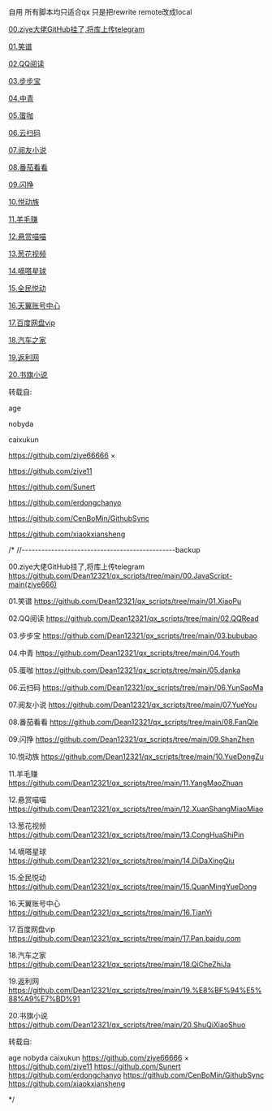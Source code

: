 
自用       所有脚本均只适合qx       只是把rewrite remote改成local





[00.ziye大佬GitHub挂了,将库上传telegram](https://github.com/Dean12321/qx_scripts/tree/main/00.JavaScript-main(ziye666))

[01.笑谱](https://github.com/Dean12321/qx_scripts/tree/main/01.XiaoPu)

[02.QQ阅读](https://github.com/Dean12321/qx_scripts/tree/main/02.QQRead)

[03.步步宝](https://github.com/Dean12321/qx_scripts/tree/main/03.bububao)

[04.中青](https://github.com/Dean12321/qx_scripts/tree/main/04.Youth)

[05.蛋咖](https://github.com/Dean12321/qx_scripts/tree/main/05.dankaRL)

[06.云扫码](https://github.com/Dean12321/qx_scripts/tree/main/06.YunSaoMa)

[07.阅友小说](https://github.com/Dean12321/qx_scripts/tree/main/07.YueYou)

[08.番茄看看](https://github.com/Dean12321/qx_scripts/tree/main/08.FanQIe)

[09.闪挣](https://github.com/Dean12321/qx_scripts/tree/main/09.ShanZhen)

[10.悦动族](https://github.com/Dean12321/qx_scripts/tree/main/09.ShanZhen)

[11.羊毛赚](https://github.com/Dean12321/qx_scripts/tree/main/11.YangMaoZhuan)

[12.悬赏喵喵](https://github.com/Dean12321/qx_scripts/tree/main/12.XuanShangMiaoMiao)

[13.葱花视频](https://github.com/Dean12321/qx_scripts/tree/main/13.CongHuaShiPin)

[14.嘀嗒星球](https://github.com/Dean12321/qx_scripts/tree/main/14.DiDaXingQiu)

[15.全民悦动](https://github.com/Dean12321/qx_scripts/tree/main/15.QuanMingYueDong)

[16.天翼账号中心](https://github.com/Dean12321/qx_scripts/tree/main/16.TianYi)

[17.百度网盘vip](https://github.com/Dean12321/qx_scripts/tree/main/17.Pan.baidu.com)

[18.汽车之家](https://github.com/Dean12321/qx_scripts/tree/main/18.QiCheZhiJa)

[19.返利网](https://github.com/Dean12321/qx_scripts/tree/main/19.FanLiWang)

[20.书旗小说](https://github.com/Dean12321/qx_scripts/tree/main/20.ShuQiXiaoShuo)















转载自:


age

nobyda

caixukun

https://github.com/ziye66666  ×


https://github.com/ziye11

https://github.com/Sunert

https://github.com/erdongchanyo

https://github.com/CenBoMin/GithubSync

https://github.com/xiaokxiansheng






















/*
//-----------------------------------------------backup




00.ziye大佬GitHub挂了,将库上传telegram
https://github.com/Dean12321/qx_scripts/tree/main/00.JavaScript-main(ziye666)

01.笑谱
https://github.com/Dean12321/qx_scripts/tree/main/01.XiaoPu

02.QQ阅读
https://github.com/Dean12321/qx_scripts/tree/main/02.QQRead

03.步步宝
https://github.com/Dean12321/qx_scripts/tree/main/03.bububao

04.中青
https://github.com/Dean12321/qx_scripts/tree/main/04.Youth

05.蛋咖
https://github.com/Dean12321/qx_scripts/tree/main/05.danka

06.云扫码
https://github.com/Dean12321/qx_scripts/tree/main/06.YunSaoMa

07.阅友小说
https://github.com/Dean12321/qx_scripts/tree/main/07.YueYou

08.番茄看看
https://github.com/Dean12321/qx_scripts/tree/main/08.FanQIe

09.闪挣
https://github.com/Dean12321/qx_scripts/tree/main/09.ShanZhen

10.悦动族
https://github.com/Dean12321/qx_scripts/tree/main/10.YueDongZu

11.羊毛赚
https://github.com/Dean12321/qx_scripts/tree/main/11.YangMaoZhuan

12.悬赏喵喵
https://github.com/Dean12321/qx_scripts/tree/main/12.XuanShangMiaoMiao

13.葱花视频
https://github.com/Dean12321/qx_scripts/tree/main/13.CongHuaShiPin

14.嘀嗒星球
https://github.com/Dean12321/qx_scripts/tree/main/14.DiDaXingQiu

15.全民悦动
https://github.com/Dean12321/qx_scripts/tree/main/15.QuanMingYueDong

16.天翼账号中心
https://github.com/Dean12321/qx_scripts/tree/main/16.TianYi

17.百度网盘vip
https://github.com/Dean12321/qx_scripts/tree/main/17.Pan.baidu.com

18.汽车之家
https://github.com/Dean12321/qx_scripts/tree/main/18.QiCheZhiJa

19.返利网
https://github.com/Dean12321/qx_scripts/tree/main/19.%E8%BF%94%E5%88%A9%E7%BD%91

20.书旗小说
https://github.com/Dean12321/qx_scripts/tree/main/20.ShuQiXiaoShuo










转载自:


age
nobyda
caixukun
https://github.com/ziye66666  ×
https://github.com/ziye11
https://github.com/Sunert
https://github.com/erdongchanyo
https://github.com/CenBoMin/GithubSync
https://github.com/xiaokxiansheng




*/